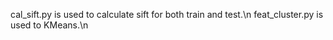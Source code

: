 cal_sift.py is used to calculate sift for both train and test.\n
feat_cluster.py is used to KMeans.\n
